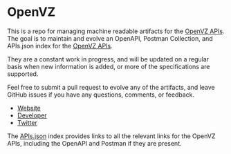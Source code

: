 # OpenVZThis is a repo for managing machine readable artifacts for the [OpenVZ APIs](http://openvz.org/Main_Page). The goal is to maintain and evolve an OpenAPI, Postman Collection, and APIs.json index for the [OpenVZ APIs](http://openvz.org/Main_Page).They are a constant work in progress, and will be updated on a regular basis when new information is added, or more of the specifications are supported.Feel free to submit a pull request to evolve any of the artifacts, and leave GitHub issues if you have any questions, comments, or feedback.- [Website](http://openvz.org/Main_Page)- [Developer](http://openvz.org/Main_Page)- [Twitter](https://twitter.com/_openvz_)The [APIs.json](https://github.com/api-evangelist/openvz/blob/master/apis.json) index provides links to all the relevant links for the OpenVZ APIs, including the OpenAPI and Postman if they are present.